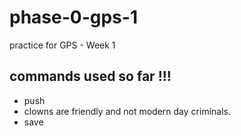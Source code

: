 # phase-0-gps-1
practice for GPS - Week 1

## commands used so far !!!
* push
 * clowns are friendly and not modern day criminals.
 * save
